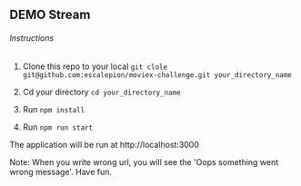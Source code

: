 ## DEMO Stream

###### Instructions
1. Clone this repo to your local
    `git clole git@github.com:escalepion/moviex-challenge.git your_directory_name`

2. Cd your directory
    `cd your_directory_name`

3. Run `npm install`

4. Run `npm run start`

The application will be run at http://localhost:3000

Note: When you write wrong url, you will see the 'Oops something went wrong message'. Have fun.